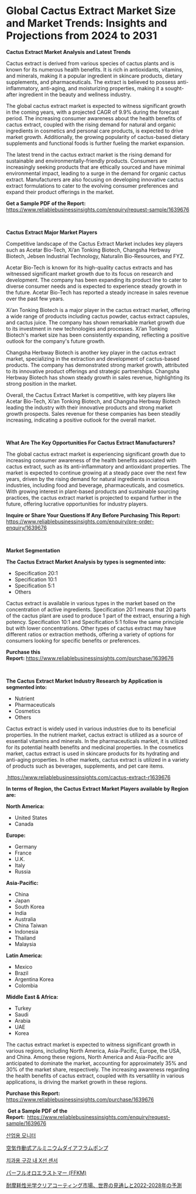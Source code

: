 <p><h1>Global Cactus Extract Market Size and Market Trends: Insights and Projections from 2024 to 2031</h1></p><p><strong>Cactus Extract Market Analysis and Latest Trends</strong></p>
<p><p>Cactus extract is derived from various species of cactus plants and is known for its numerous health benefits. It is rich in antioxidants, vitamins, and minerals, making it a popular ingredient in skincare products, dietary supplements, and pharmaceuticals. The extract is believed to possess anti-inflammatory, anti-aging, and moisturizing properties, making it a sought-after ingredient in the beauty and wellness industry.</p><p>The global cactus extract market is expected to witness significant growth in the coming years, with a projected CAGR of 9.9% during the forecast period. The increasing consumer awareness about the health benefits of cactus extract, coupled with the rising demand for natural and organic ingredients in cosmetics and personal care products, is expected to drive market growth. Additionally, the growing popularity of cactus-based dietary supplements and functional foods is further fueling the market expansion.</p><p>The latest trend in the cactus extract market is the rising demand for sustainable and environmentally-friendly products. Consumers are increasingly seeking products that are ethically sourced and have minimal environmental impact, leading to a surge in the demand for organic cactus extract. Manufacturers are also focusing on developing innovative cactus extract formulations to cater to the evolving consumer preferences and expand their product offerings in the market.</p></p>
<p><strong>Get a Sample PDF of the Report:&nbsp;</strong> <a href="https://www.reliablebusinessinsights.com/enquiry/request-sample/1639676">https://www.reliablebusinessinsights.com/enquiry/request-sample/1639676</a></p>
<p>&nbsp;</p>
<p><strong>Cactus Extract Major Market Players</strong></p>
<p><p>Competitive landscape of the Cactus Extract Market includes key players such as Acetar Bio-Tech, Xi’an Tonking Biotech, Changsha Herbway Biotech, Jebsen Industrial Technology, Naturalin Bio-Resources, and FYZ.</p><p>Acetar Bio-Tech is known for its high-quality cactus extracts and has witnessed significant market growth due to its focus on research and development. The company has been expanding its product line to cater to diverse consumer needs and is expected to experience steady growth in the future. Acetar Bio-Tech has reported a steady increase in sales revenue over the past few years.</p><p>Xi’an Tonking Biotech is a major player in the cactus extract market, offering a wide range of products including cactus powder, cactus extract capsules, and cactus juice. The company has shown remarkable market growth due to its investment in new technologies and processes. Xi’an Tonking Biotech's market size has been consistently expanding, reflecting a positive outlook for the company's future growth.</p><p>Changsha Herbway Biotech is another key player in the cactus extract market, specializing in the extraction and development of cactus-based products. The company has demonstrated strong market growth, attributed to its innovative product offerings and strategic partnerships. Changsha Herbway Biotech has shown steady growth in sales revenue, highlighting its strong position in the market.</p><p>Overall, the Cactus Extract Market is competitive, with key players like Acetar Bio-Tech, Xi’an Tonking Biotech, and Changsha Herbway Biotech leading the industry with their innovative products and strong market growth prospects. Sales revenue for these companies has been steadily increasing, indicating a positive outlook for the overall market.</p></p>
<p>&nbsp;</p>
<p><strong>What Are The Key Opportunities For Cactus Extract Manufacturers?</strong></p>
<p><p>The global cactus extract market is experiencing significant growth due to increasing consumer awareness of the health benefits associated with cactus extract, such as its anti-inflammatory and antioxidant properties. The market is expected to continue growing at a steady pace over the next few years, driven by the rising demand for natural ingredients in various industries, including food and beverage, pharmaceuticals, and cosmetics. With growing interest in plant-based products and sustainable sourcing practices, the cactus extract market is projected to expand further in the future, offering lucrative opportunities for industry players.</p></p>
<p><strong>Inquire or Share Your Questions If Any Before Purchasing This Report:</strong> <a href="https://www.reliablebusinessinsights.com/enquiry/pre-order-enquiry/1639676">https://www.reliablebusinessinsights.com/enquiry/pre-order-enquiry/1639676</a></p>
<p>&nbsp;</p>
<p><strong>Market Segmentation</strong></p>
<p><strong>The Cactus Extract Market Analysis by types is segmented into:</strong></p>
<p><ul><li>Specification 20:1</li><li>Specification 10:1</li><li>Specification 5:1</li><li>Others</li></ul></p>
<p><p>Cactus extract is available in various types in the market based on the concentration of active ingredients. Specification 20:1 means that 20 parts of the cactus plant are used to produce 1 part of the extract, ensuring a high potency. Specification 10:1 and Specification 5:1 follow the same principle but with lower concentrations. Other types of cactus extract may have different ratios or extraction methods, offering a variety of options for consumers looking for specific benefits or preferences.</p></p>
<p><strong>Purchase this Report:&nbsp;</strong><a href="https://www.reliablebusinessinsights.com/purchase/1639676">https://www.reliablebusinessinsights.com/purchase/1639676</a></p>
<p>&nbsp;</p>
<p><strong>The Cactus Extract Market Industry Research by Application is segmented into:</strong></p>
<p><ul><li>Nutrient</li><li>Pharmaceuticals</li><li>Cosmetics</li><li>Others</li></ul></p>
<p><p>Cactus extract is widely used in various industries due to its beneficial properties. In the nutrient market, cactus extract is utilized as a source of essential vitamins and minerals. In the pharmaceuticals market, it is utilized for its potential health benefits and medicinal properties. In the cosmetics market, cactus extract is used in skincare products for its hydrating and anti-aging properties. In other markets, cactus extract is utilized in a variety of products such as beverages, supplements, and pet care items.</p></p>
<p><a href="https://www.reliablebusinessinsights.com/cactus-extract-r1639676">&nbsp;https://www.reliablebusinessinsights.com/cactus-extract-r1639676</a></p>
<p><strong>In terms of Region, the Cactus Extract Market Players available by Region are:</strong></p>
<p>
    <p> <strong> North America: </strong>
        <ul>
            <li>United States</li>
            <li>Canada</li>
        </ul>
        </p> 
    <p> <strong> Europe: </strong>
        <ul>
            <li>Germany</li>
            <li>France</li>
            <li>U.K.</li>
            <li>Italy</li>
            <li>Russia</li>
        </ul>
        </p> 
    <p> <strong> Asia-Pacific: </strong>
        <ul>
            <li>China</li>
            <li>Japan</li>
            <li>South Korea</li>
            <li>India</li>
            <li>Australia</li>
            <li>China Taiwan</li>
            <li>Indonesia</li>
            <li>Thailand</li>
            <li>Malaysia</li>
        </ul>
        </p> 
    <p> <strong> Latin America: </strong>
        <ul>
            <li>Mexico</li>
            <li>Brazil</li>
            <li>Argentina Korea</li>
            <li>Colombia</li>
        </ul>
        </p> 
    <p> <strong> Middle East & Africa: </strong>
        <ul>
            <li>Turkey</li>
            <li>Saudi</li>
            <li>Arabia</li>
            <li>UAE</li>
            <li>Korea</li>
        </ul>
    </p>
    </p>
<p><p>The cactus extract market is expected to witness significant growth in various regions, including North America, Asia-Pacific, Europe, the USA, and China. Among these regions, North America and Asia-Pacific are anticipated to dominate the market, accounting for approximately 35% and 30% of the market share, respectively. The increasing awareness regarding the health benefits of cactus extract, coupled with its versatility in various applications, is driving the market growth in these regions.</p></p>
<p><strong>Purchase this Report: </strong><a href="https://www.reliablebusinessinsights.com/purchase/1639676">https://www.reliablebusinessinsights.com/purchase/1639676</a></p>
<p>&nbsp;<strong>Get a Sample PDF of the Report:&nbsp;&nbsp;</strong><a href="https://www.reliablebusinessinsights.com/enquiry/request-sample/1639676">https://www.reliablebusinessinsights.com/enquiry/request-sample/1639676</a></p>
<p><strong></strong></p>
<p><p><a href="https://medium.com/@szfsyahrul/%EC%82%B0%EC%97%85-%EB%AA%A8%EB%8B%88%ED%84%B0-%EC%8B%9C%EC%9E%A5-%EC%A0%90%EC%9C%A0%EC%9C%A8-%ED%81%AC%EA%B8%B0-%ED%8A%B8%EB%A0%8C%EB%93%9C-%EC%82%B0%EC%97%85-%EB%B6%84%EC%84%9D-%EB%B3%B4%EA%B3%A0%EC%84%9C-%EC%9D%91%EC%9A%A9-%EB%B6%84%EC%95%BC%EB%B3%84-%EC%82%B0%EC%97%85-%ED%98%84%EC%9E%A5-%EC%A0%9C%EC%96%B4-%EA%B4%91%EA%B3%A0-%EA%B5%90%ED%86%B5-%EC%A0%9C%EC%96%B4-%EC%9C%A0%ED%98%95%EB%B3%84-12%EC%9D%B8%EC%B9%98-%EB%AF%B8%EB%A7%8C-12-quot-16-quot-ca421cacf833">산업용 모니터</a></p><p><a href="https://github.com/JoanaNitzsche/Market-Research-Report-List-1/blob/main/3314872134592.md">空気作動式アルミニウムダイアフラムポンプ</a></p><p><a href="https://medium.com/@szfsyahrul/%EC%B9%98%EA%B3%BC-%EB%82%B4%EB%B6%80%EC%9A%A9-%EC%97%91%EC%8A%A4%EB%A0%88%EC%9D%B4-%EC%84%BC%EC%84%9C-%EC%8B%9C%EC%9E%A5-%EC%A0%90%EC%9C%A0%EC%9C%A8-%EA%B7%9C%EB%AA%A8-%ED%8A%B8%EB%A0%8C%EB%93%9C-%EC%82%B0%EC%97%85-%EB%B6%84%EC%84%9D-%EB%B3%B4%EA%B3%A0%EC%84%9C-%EC%9D%91%EC%9A%A9-%EB%B6%84%EC%95%BC-general-dentistry-use-veterinary-use-%EC%9C%A0%ED%98%95%EB%B3%84-4ad781e06d7b">치과용 구강 내 X선 센서</a></p><p><a href="https://github.com/KaliMetz2023/Market-Research-Report-List-1/blob/main/7930287134593.md">パーフルオロエラストマー (FFKM)</a></p><p><a href="https://medium.com/@murraycod1929/%E6%91%A9%E8%80%97%E8%80%90%E6%80%A7%E5%85%89%E5%AD%A6%E3%82%AF%E3%83%AA%E3%82%A2%E3%82%B3%E3%83%BC%E3%83%86%E3%82%A3%E3%83%B3%E3%82%B0%E5%B8%82%E5%A0%B4-%E3%82%B0%E3%83%AD%E3%83%BC%E3%83%90%E3%83%AB%E5%B1%95%E6%9C%9B%E3%81%8A%E3%82%88%E3%81%B32022%E5%B9%B4%E3%81%8B%E3%82%892028%E5%B9%B4%E3%81%AE%E4%BA%88%E6%B8%AC%E5%B8%82%E5%A0%B4%E3%82%B7%E3%82%A7%E3%82%A2-%E5%B8%82%E5%A0%B4%E5%88%86%E6%9E%90-%E6%88%90%E9%95%B7%E3%83%88%E3%83%AC%E3%83%B3%E3%83%89-2024%E5%B9%B4-2031%E5%B9%B4-%E3%81%AE%E4%BA%88%E6%B8%AC%E6%9C%9F%E9%96%93%E3%81%AE%E4%BA%88%E6%B8%AC-ac0559538901">耐摩耗性光学クリアコーティング市場、世界の見通しと2022-2028年の予測</a></p></p>